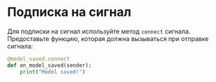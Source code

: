 # Подписка на сигнал

Для подписки на сигнал используйте метод `connect` сигнала. Предоставьте функцию, которая должна вызываться при отправке сигнала:

```python
@model_saved.connect
def on_model_saved(sender):
    print("Model saved!")
```
